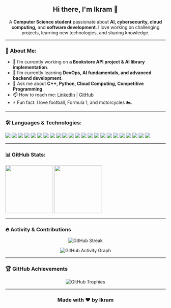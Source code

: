<!-- 
  Replace "ykram051" with your GitHub username in all stat URLs.
  GitHub allows HTML in README.md, but some CSS may be stripped.
-->

<h2 align="center">Hi there, I'm Ikram 👋</h2>

<p align="center">
  A <strong>Computer Science student</strong> passionate about 
  <strong>AI, cybersecurity, cloud computing,</strong> and 
  <strong>software development</strong>. I love working on challenging projects, 
  learning new technologies, and sharing knowledge.
</p>

---

<h3>🚀 About Me:</h3>
<ul>
  <li>🔭 I’m currently working on <b>a Bookstore API project & AI library implementation</b>.</li>
  <li>🌱 I’m currently learning <b>DevOps, AI fundamentals, and advanced backend development</b>.</li>
  <li>💬 Ask me about <b>C++, Python, Cloud Computing, Competitive Programming</b>.</li>
  <li>📫 How to reach me: 
    <a href="https://www.linkedin.com/in/ikrambenfellah/" target="_blank">LinkedIn</a> | 
    <a href="https://github.com/ykram051" target="_blank">GitHub</a>
  </li>
  <li>⚡ Fun fact: I love football, Formula 1, and motorcycles 🏍️.</li>
</ul>

---

<h3>🛠️ Languages & Technologies:</h3>
<p align="left">
  <img src="https://img.shields.io/badge/C-00599C?style=for-the-badge&logo=c&logoColor=white" />
  <img src="https://img.shields.io/badge/C++-00599C?style=for-the-badge&logo=cplusplus&logoColor=white" />
  <img src="https://img.shields.io/badge/Python-3776AB?style=for-the-badge&logo=python&logoColor=white" />
  <img src="https://img.shields.io/badge/Java-007396?style=for-the-badge&logo=java&logoColor=white" />
  <img src="https://img.shields.io/badge/Go-00ADD8?style=for-the-badge&logo=go&logoColor=white" />
  <img src="https://img.shields.io/badge/JavaScript-F7DF1E?style=for-the-badge&logo=javascript&logoColor=black" />
  <img src="https://img.shields.io/badge/PHP-777BB4?style=for-the-badge&logo=php&logoColor=white" />
  <img src="https://img.shields.io/badge/HTML5-E34F26?style=for-the-badge&logo=html5&logoColor=white" />
  <img src="https://img.shields.io/badge/Bash-121011?style=for-the-badge&logo=gnu-bash&logoColor=white" />
  <img src="https://img.shields.io/badge/Arduino-00979D?style=for-the-badge&logo=arduino&logoColor=white" />
  <img src="https://img.shields.io/badge/Anaconda-44A833?style=for-the-badge&logo=anaconda&logoColor=white" />
  <img src="https://img.shields.io/badge/PostgreSQL-336791?style=for-the-badge&logo=postgresql&logoColor=white" />
  <img src="https://img.shields.io/badge/MySQL-4479A1?style=for-the-badge&logo=mysql&logoColor=white" />
  <img src="https://img.shields.io/badge/Firebase-FFCA28?style=for-the-badge&logo=firebase&logoColor=black" />
  <img src="https://img.shields.io/badge/Docker-2496ED?style=for-the-badge&logo=docker&logoColor=white" />
  <img src="https://img.shields.io/badge/Kubernetes-326CE5?style=for-the-badge&logo=kubernetes&logoColor=white" />
  <img src="https://img.shields.io/badge/Terraform-7B42BC?style=for-the-badge&logo=terraform&logoColor=white" />
  <img src="https://img.shields.io/badge/Linux-FCC624?style=for-the-badge&logo=linux&logoColor=black" />
  <img src="https://img.shields.io/badge/Windows-0078D6?style=for-the-badge&logo=windows&logoColor=white" />
  <img src="https://img.shields.io/badge/Postman-FF6C37?style=for-the-badge&logo=postman&logoColor=white" />
  <img src="https://img.shields.io/badge/JetBrains-000000?style=for-the-badge&logo=jetbrains&logoColor=white" />
  <img src="https://img.shields.io/badge/Eclipse-2C2255?style=for-the-badge&logo=eclipse-ide&logoColor=white" />
  <img src="https://img.shields.io/badge/VSCode-007ACC?style=for-the-badge&logo=visual-studio-code&logoColor=white" />
</p>

---

<h3>📊 GitHub Stats:</h3>
<p align="left">
  <img src="https://github-readme-stats.vercel.app/api?username=ykram051&theme=tokyonight&show_icons=true" height="150" />
  <img src="https://github-readme-stats.vercel.app/api/top-langs/?username=ykram051&langs_count=5&theme=tokyonight" height="150" />
</p>

---

<h3>🔥 Activity & Contributions</h3>
<p align="center">
  <img src="https://github-readme-streak-stats.demolab.com/?user=ykram051&theme=tokyonight&hide_border=true" alt="GitHub Streak" />
</p>


<p align="center">
  <img src="https://github-readme-activity-graph.vercel.app/graph?username=ykram051&theme=tokyo-night&hide_border=true" alt="GitHub Activity Graph" />
</p>

---

<h3>🏆 GitHub Achievements</h3>
<p align="center">
  <img src="https://github-profile-trophy.vercel.app/?username=ykram051&theme=tokyonight&no-frame=true&margin-w=15&row=1&column=6" alt="GitHub Trophies" />
</p>

---

<h3 align="center">Made with ❤️ by Ikram</h3>
